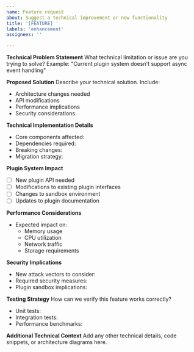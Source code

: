 ```yaml
---
name: Feature request
about: Suggest a technical improvement or new functionality
title: '[FEATURE] '
labels: 'enhancement'
assignees: ''

---
```


**Technical Problem Statement**
What technical limitation or issue are you trying to solve? Example: "Current plugin system doesn't support async event handling"

**Proposed Solution**
Describe your technical solution. Include:
- Architecture changes needed
- API modifications
- Performance implications
- Security considerations

**Technical Implementation Details**
- Core components affected:
- Dependencies required:
- Breaking changes:
- Migration strategy:

**Plugin System Impact**
- [ ] New plugin API needed
- [ ] Modifications to existing plugin interfaces
- [ ] Changes to sandbox environment
- [ ] Updates to plugin documentation

**Performance Considerations**
- Expected impact on:
  - Memory usage
  - CPU utilization
  - Network traffic
  - Storage requirements

**Security Implications**
- New attack vectors to consider:
- Required security measures:
- Plugin sandbox implications:

**Testing Strategy**
How can we verify this feature works correctly?
- Unit tests:
- Integration tests:
- Performance benchmarks:

**Additional Technical Context**
Add any other technical details, code snippets, or architecture diagrams here. 